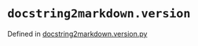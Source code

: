 # `docstring2markdown.version`

Defined in [docstring2markdown.version.py](../docstring2markdown/version.py)


<br/>






<br/>



